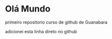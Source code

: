 # Olá Mundo
 primeiro repositorio curso de github de Guanabara

adicionei esta linha direto no github
